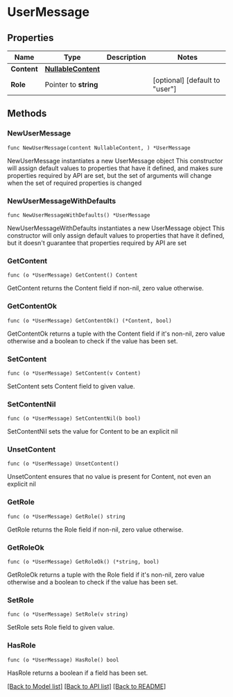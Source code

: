 # UserMessage

## Properties

Name | Type | Description | Notes
------------ | ------------- | ------------- | -------------
**Content** | [**NullableContent**](Content.md) |  | 
**Role** | Pointer to **string** |  | [optional] [default to "user"]

## Methods

### NewUserMessage

`func NewUserMessage(content NullableContent, ) *UserMessage`

NewUserMessage instantiates a new UserMessage object
This constructor will assign default values to properties that have it defined,
and makes sure properties required by API are set, but the set of arguments
will change when the set of required properties is changed

### NewUserMessageWithDefaults

`func NewUserMessageWithDefaults() *UserMessage`

NewUserMessageWithDefaults instantiates a new UserMessage object
This constructor will only assign default values to properties that have it defined,
but it doesn't guarantee that properties required by API are set

### GetContent

`func (o *UserMessage) GetContent() Content`

GetContent returns the Content field if non-nil, zero value otherwise.

### GetContentOk

`func (o *UserMessage) GetContentOk() (*Content, bool)`

GetContentOk returns a tuple with the Content field if it's non-nil, zero value otherwise
and a boolean to check if the value has been set.

### SetContent

`func (o *UserMessage) SetContent(v Content)`

SetContent sets Content field to given value.


### SetContentNil

`func (o *UserMessage) SetContentNil(b bool)`

 SetContentNil sets the value for Content to be an explicit nil

### UnsetContent
`func (o *UserMessage) UnsetContent()`

UnsetContent ensures that no value is present for Content, not even an explicit nil
### GetRole

`func (o *UserMessage) GetRole() string`

GetRole returns the Role field if non-nil, zero value otherwise.

### GetRoleOk

`func (o *UserMessage) GetRoleOk() (*string, bool)`

GetRoleOk returns a tuple with the Role field if it's non-nil, zero value otherwise
and a boolean to check if the value has been set.

### SetRole

`func (o *UserMessage) SetRole(v string)`

SetRole sets Role field to given value.

### HasRole

`func (o *UserMessage) HasRole() bool`

HasRole returns a boolean if a field has been set.


[[Back to Model list]](../README.md#documentation-for-models) [[Back to API list]](../README.md#documentation-for-api-endpoints) [[Back to README]](../README.md)



